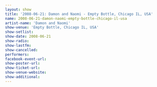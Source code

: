 ```yaml
---
layout: show
title: '2008-06-21: Damon and Naomi - Empty Bottle, Chicago IL, USA'
name: 2008-06-21-damon-naomi-empty-bottle-chicago-il-usa
artist-name: 'Damon and Naomi'
show-venue: 'Empty Bottle, Chicago IL, USA'
show-setlist: 
show-date: 2008-06-21
show-radio: 
show-lastfm: 
show-cancelled: 
performers: 
facebook-event-url: 
show-poster-url: 
show-ticket-url: 
show-venue-website: 
show-additional: 
---
```


